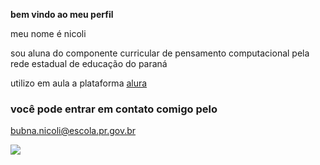 **bem vindo ao meu perfil**

meu nome é nicoli

sou aluna do componente curricular de pensamento computacional pela rede estadual de educação do paraná

utilizo em aula a plataforma [alura](https:\\www.alura.com.br)

### você pode entrar em contato comigo pelo 
bubna.nicoli@escola.pr.gov.br

![]( https://media1.tenor.com/m/kz0S11QyA7kAAAAC/ian-somerhalder-cute.gif)
